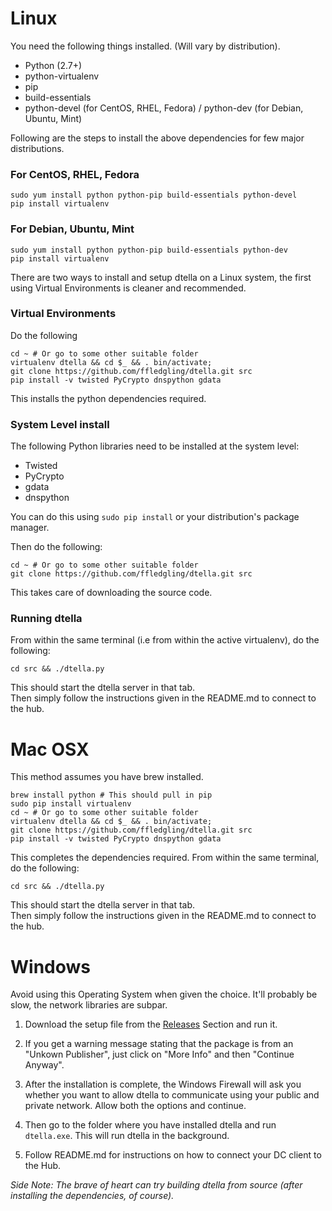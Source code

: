 Linux
=====

You need the following things installed. (Will vary by distribution).

- Python (2.7+)
- python-virtualenv
- pip
- build-essentials
- python-devel (for CentOS, RHEL, Fedora) / python-dev (for Debian, Ubuntu, Mint)

Following are the steps to install the above dependencies for few major distributions.

### For CentOS, RHEL, Fedora

```
sudo yum install python python-pip build-essentials python-devel
pip install virtualenv
```

### For Debian, Ubuntu, Mint

```
sudo yum install python python-pip build-essentials python-dev
pip install virtualenv
```

There are two ways to install and setup dtella on a Linux system, the first using Virtual Environments is cleaner and recommended.

### Virtual Environments

Do the following
```
cd ~ # Or go to some other suitable folder
virtualenv dtella && cd $_ && . bin/activate;
git clone https://github.com/ffledgling/dtella.git src
pip install -v twisted PyCrypto dnspython gdata
```

This installs the python dependencies required.

### System Level install

The following Python libraries need to be installed at the system level:
- Twisted
- PyCrypto
- gdata
- dnspython

You can do this using `sudo pip install` or your distribution's package manager.

Then do the following:

```
cd ~ # Or go to some other suitable folder
git clone https://github.com/ffledgling/dtella.git src
```

This takes care of downloading the source code.

### Running dtella

From within the same terminal (i.e from within the active virtualenv), do the following:

```
cd src && ./dtella.py
```

This should start the dtella server in that tab.  
Then simply follow the instructions given in the README.md to connect to the
hub.



Mac OSX
=======

This method assumes you have brew installed.

```
brew install python # This should pull in pip
sudo pip install virtualenv
cd ~ # Or go to some other suitable folder
virtualenv dtella && cd $_ && . bin/activate;
git clone https://github.com/ffledgling/dtella.git src
pip install -v twisted PyCrypto dnspython gdata
```

This completes the dependencies required.
From within the same terminal, do the following:

```
cd src && ./dtella.py
```

This should start the dtella server in that tab.  
Then simply follow the instructions given in the README.md to connect to the
hub.


Windows
=======

Avoid using this Operating System when given the choice.
It'll probably be slow, the network libraries are subpar.

1. Download the setup file from the [Releases]() Section and run it.

2. If you get a warning message stating that the package is from an "Unkown Publisher", just click
   on "More Info" and then "Continue Anyway".

3. After the installation is complete, the Windows Firewall will ask you whether you want to allow
   dtella to communicate using your public and private network. Allow both the options and continue.

4. Then go to the folder where you have installed dtella and run `dtella.exe`. This will run dtella in
   the background. 

5. Follow README.md for instructions on how to connect your DC client to the Hub.


*Side Note: The brave of heart can try building dtella from source (after installing the dependencies, of course).*
